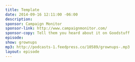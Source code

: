 ```yaml
---
title: Template
date: 2014-09-16 12:11:00 -06:00
description: 
sponsor: Campaign Monitor
sponsor-link: http://www.campaignmonitor.com/
sponsor-copy: Tell them you heard about it on Goodstuff
episode: 
show: grownups
mp3: http://podcasts-1.feedpress.co/10589/grownups-.mp3
layout: episode
---
```


